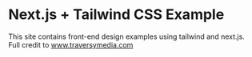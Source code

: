 # Next.js + Tailwind CSS Example

This site contains front-end design examples using tailwind and next.js.<br/>
Full credit to www.traversymedia.com
